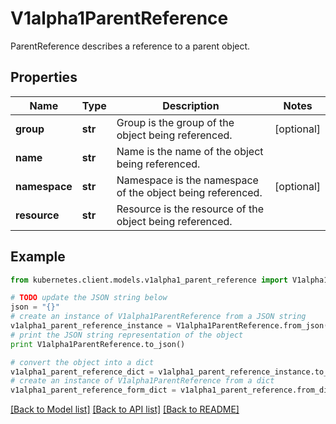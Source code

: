 # V1alpha1ParentReference

ParentReference describes a reference to a parent object.

## Properties

Name | Type | Description | Notes
------------ | ------------- | ------------- | -------------
**group** | **str** | Group is the group of the object being referenced. | [optional] 
**name** | **str** | Name is the name of the object being referenced. | 
**namespace** | **str** | Namespace is the namespace of the object being referenced. | [optional] 
**resource** | **str** | Resource is the resource of the object being referenced. | 

## Example

```python
from kubernetes.client.models.v1alpha1_parent_reference import V1alpha1ParentReference

# TODO update the JSON string below
json = "{}"
# create an instance of V1alpha1ParentReference from a JSON string
v1alpha1_parent_reference_instance = V1alpha1ParentReference.from_json(json)
# print the JSON string representation of the object
print V1alpha1ParentReference.to_json()

# convert the object into a dict
v1alpha1_parent_reference_dict = v1alpha1_parent_reference_instance.to_dict()
# create an instance of V1alpha1ParentReference from a dict
v1alpha1_parent_reference_form_dict = v1alpha1_parent_reference.from_dict(v1alpha1_parent_reference_dict)
```
[[Back to Model list]](../README.md#documentation-for-models) [[Back to API list]](../README.md#documentation-for-api-endpoints) [[Back to README]](../README.md)


